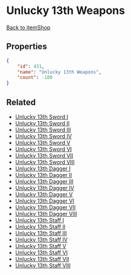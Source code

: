 # Unlucky 13th Weapons

<no description available>

[Back to itemShop](../item-shops.md)

## Properties

```json
{
    "id": 431,
    "name": "Unlucky 13th Weapons",
    "count": -100
}
```

## Related

- [Unlucky 13th Sword I](../items/13635-unlucky-13th-sword-i.md)
- [Unlucky 13th Sword II](../items/13636-unlucky-13th-sword-ii.md)
- [Unlucky 13th Sword III](../items/13637-unlucky-13th-sword-iii.md)
- [Unlucky 13th Sword IV](../items/13638-unlucky-13th-sword-iv.md)
- [Unlucky 13th Sword V](../items/13639-unlucky-13th-sword-v.md)
- [Unlucky 13th Sword VI](../items/13640-unlucky-13th-sword-vi.md)
- [Unlucky 13th Sword VII](../items/13641-unlucky-13th-sword-vii.md)
- [Unlucky 13th Sword VIII](../items/13642-unlucky-13th-sword-viii.md)
- [Unlucky 13th Dagger I](../items/13643-unlucky-13th-dagger-i.md)
- [Unlucky 13th Dagger II](../items/13644-unlucky-13th-dagger-ii.md)
- [Unlucky 13th Dagger III](../items/13645-unlucky-13th-dagger-iii.md)
- [Unlucky 13th Dagger IV](../items/13646-unlucky-13th-dagger-iv.md)
- [Unlucky 13th Dagger V](../items/13647-unlucky-13th-dagger-v.md)
- [Unlucky 13th Dagger VI](../items/13648-unlucky-13th-dagger-vi.md)
- [Unlucky 13th Dagger VII](../items/13649-unlucky-13th-dagger-vii.md)
- [Unlucky 13th Dagger VIII](../items/13650-unlucky-13th-dagger-viii.md)
- [Unlucky 13th Staff I](../items/13651-unlucky-13th-staff-i.md)
- [Unlucky 13th Staff II](../items/13652-unlucky-13th-staff-ii.md)
- [Unlucky 13th Staff III](../items/13653-unlucky-13th-staff-iii.md)
- [Unlucky 13th Staff IV](../items/13654-unlucky-13th-staff-iv.md)
- [Unlucky 13th Staff V](../items/13655-unlucky-13th-staff-v.md)
- [Unlucky 13th Staff VI](../items/13656-unlucky-13th-staff-vi.md)
- [Unlucky 13th Staff VII](../items/13657-unlucky-13th-staff-vii.md)
- [Unlucky 13th Staff VIII](../items/13658-unlucky-13th-staff-viii.md)

